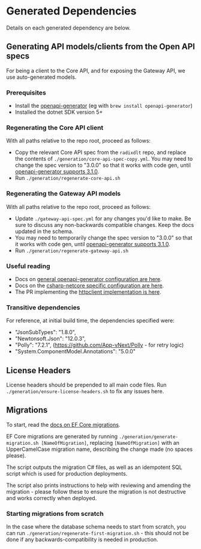 # Generated Dependencies

Details on each generated dependency are below.

## Generating API models/clients from the Open API specs

For being a client to the Core API, and for exposing the Gateway API, we use auto-generated models.

### Prerequisites

* Install the [openapi-generator](https://github.com/OpenAPITools/openapi-generator) (eg with `brew install openapi-generator`)
* Installed the dotnet SDK version 5+


### Regenerating the Core API client

With all paths relative to the repo root, proceed as follows:

* Copy the relevant Core API spec from the `radixdlt` repo, and replace the contents of `./generation/core-api-spec-copy.yml`. You may need to change the spec version to "3.0.0" so that it works with code gen, until [openapi-generator supports 3.1.0](https://github.com/OpenAPITools/openapi-generator/issues/9083).
* Run `./generation/regenerate-core-api.sh`

### Regenerating the Gateway API models

With all paths relative to the repo root, proceed as follows:

* Update `./gateway-api-spec.yml` for any changes you'd like to make. Be sure to discuss any non-backwards compatible changes. Keep the docs updated in the schema.
* You may need to temporarily change the spec version to "3.0.0" so that it works with code gen, until [openapi-generator supports 3.1.0](https://github.com/OpenAPITools/openapi-generator/issues/9083).
* Run `./generation/regenerate-gateway-api.sh`

### Useful reading

* Docs on [general openapi-generator configuration are here](https://openapi-generator.tech/docs/configuration/).
* Docs on the [csharp-netcore specific configuration are here](https://openapi-generator.tech/docs/generators/csharp-netcore).
* The PR implementing the [httpclient implementation is here](https://github.com/OpenAPITools/openapi-generator/pull/8821).

### Transitive dependencies

For reference, at initial build time, the dependencies specified were:
  * "JsonSubTypes": "1.8.0",
  * "Newtonsoft.Json": "12.0.3",
  * "Polly": "7.2.1", (https://github.com/App-vNext/Polly - for retry logic)
  * "System.ComponentModel.Annotations": "5.0.0"

## License Headers

License headers should be prepended to all main code files. Run `./generation/ensure-license-headers.sh` to fix any issues here.

## Migrations

To start, read the [docs on EF Core migrations](https://docs.microsoft.com/en-us/ef/core/managing-schemas/migrations).

EF Core migrations are generated by running `./generation/generate-migration.sh [NameOfMigration]`, replacing `[NameOfMigration]` with an UpperCamelCase migration name, describing the change made (no spaces please).

The script outputs the migration C# files, as well as an idempotent SQL script which is used for production deployments.

The script also prints instructions to help with reviewing and amending the migration - please follow these to ensure the migration is not destructive and works correctly when deployed.

### Starting migrations from scratch

In the case where the database schema needs to start from scratch, you can run `./generation/regenerate-first-migration.sh` - this should not be done if any backwards-compatibility is needed in production.
